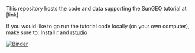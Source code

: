 This repository hosts the code and data supporting the SunGEO tutorial at [link]

If you would like to go run the tutorial code locally (on your own computer), make sure to:
  Install [r](https://www.r-project.org/) and [rstudio](https://posit.co/download/rstudio-desktop/)

[![Binder](https://mybinder.org/badge_logo.svg)](https://mybinder.org/v2/gh/rpiatt/SunGEO_tutorial/HEAD)
